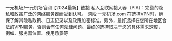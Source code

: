 一元机场/一元机场官网【2024最新】链接
私人互联网接入器（PIA）：完善的隐私和政策广泛的网络服务器而受到认可。
网站:一元机场.com
在选择VPN时，确保了解其隐私政策、日志记录以及政策加密标准。另外，最好选择在您所在地区合法的VPN服务，否则会有任何法律问题。最终的选择取决于您的具体需求速度，例如、服务器位置、使用场景等
